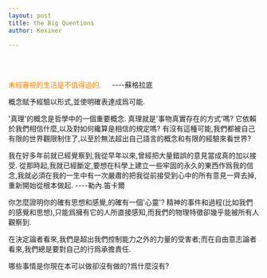 ```yaml
---
layout: post
title: the Big Quentions
author: Kexiner

---
```

<br>
<br>

<span style="color:#ff8000"> 未經審視的生活是不值得過的.</span>  &emsp;  ----蘇格拉底


概念賦予經驗以形式,並使明確表達成爲可能.

'真理'的概念是哲學中的一個重要概念. 真理就是'事物真實存在的方式'嗎? 它依賴於我們相信什麼,以及對如何纔算是相信的規定嗎? 有沒有這種可能,我們都被自己有限的世界觀限制住了,以至於無法超出自己語言的概念和有限的經驗來看世界?

我在好多年前就已經覺察到,我從早年以來,曾經把大量錯誤的意見當成真的加以接受. 從那時起,我就已經斷定,要想在科學上建立一些牢固的永久的東西作爲我的信念,我就必須在我的一生中有一次嚴肅的把我從前接受到心中的所有意見一齊去掉,重新開始從根本做起.        ----勒內.笛卡爾


你怎麼證明你的確有思想和感覺,的確有一個'心靈'?
精神的事件和過程(比如我們的感覺和思想),只能爲擁有它的人所直接感知,而我們的物理特徵卻幾乎能被所有人觀察到.

在決定論者看來,我們是超出我們控制能力之外的力量的受害者;而在自由意志論者看來,我們總是要對自己的行爲承擔責任.


哪些事情是你現在本可以做卻沒有做的?爲什麼沒有?








